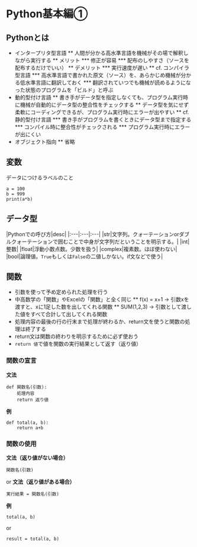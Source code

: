 # Python基本編①

## Pythonとは
* インタープリタ型言語
** 人間が分かる高水準言語を機械がその場で解釈しながら実行する
** メリット
*** 修正が容易
*** 配布のしやすさ（ソースを配布するだけでいい）
** デメリット
*** 実行速度が遅い
** cf. コンパイラ型言語
*** 高水準言語で書かれた原文（ソース）を、あらかじめ機械が分かる低水準言語に翻訳しておく
*** 翻訳されていつでも機械が読めるようになった状態のプログラムを「ビルド」と呼ぶ
* 動的型付け言語
** 書き手がデータ型を指定しなくても、プログラム実行時に機械が自動的にデータ型の整合性をチェックする
** データ型を気にせず柔軟にコーディングできるが、プログラム実行時にエラーが出やすい
** cf. 静的型付け言語
*** 書き手がプログラムを書くときにデータ型まで指定する
*** コンパイル時に整合性がチェックされる
*** プログラム実行時にエラーが出にくい
* オブジェクト指向
** 省略

## 変数
データにつけるラベルのこと
```
a = 100
b = 999
print(a*b)
```

## データ型
|Pythonでの呼び方|desc|
|:---|:---|:---|
|str|文字列。クォーテーションorダブルクォーテーションで囲むことで中身が文字列だということを明示する。|
|int|整数|
|float|浮動小数点数。少数を扱う|
|complex|複素数。ほぼ使わない|
|bool|論理値。`True`もしくは`False`の二値しかない。if文などで使う|

## 関数
* 引数を使って予め定められた処理を行う
* 中高数学の「関数」やExcelの「関数」と全く同じ
** f(x) = x+1 -> 引数xを渡すと、xに1足した数を出してくれる関数
** SUM(1,2,3) -> 引数として渡した値をすべて合計して出してくれる関数
* 処理内容の最後の行の行末まで処理が終わるか、return文を使うと関数の処理は終了する
* return文は関数の終わりを明示するために必ず使おう
* `return 値`で値を関数の実行結果として返す（返り値）

### 関数の宣言
**文法**
```
def 関数名(引数):
    処理内容
    return 返り値
```

**例**
```
def total(a, b):
    return a+b
```
### 関数の使用
**文法（返り値がない場合）**
```
関数名(引数)
```
or
**文法（返り値がある場合）**
```
実行結果 = 関数名(引数)
```
**例**
```
total(a, b)
```
or
```
result = total(a, b)
```
